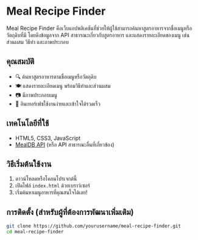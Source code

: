 # Meal Recipe Finder

Meal Recipe Finder คือเว็บแอปพลิเคชันที่ช่วยให้ผู้ใช้สามารถค้นหาสูตรอาหารจากชื่อเมนูหรือวัตถุดิบที่มี โดยดึงข้อมูลจาก API สาธารณะเกี่ยวกับสูตรอาหาร และแสดงรายละเอียดของเมนู เช่น ส่วนผสม วิธีทำ และภาพประกอบ

## คุณสมบัติ

- 🔍 ค้นหาสูตรอาหารตามชื่อเมนูหรือวัตถุดิบ  
- 🍽 แสดงรายละเอียดเมนู พร้อมวิธีทำและส่วนผสม  
- 📷 มีภาพประกอบเมนู  
- 🧭 อินเทอร์เฟซใช้งานง่ายและเข้าใจได้รวดเร็ว  

## เทคโนโลยีที่ใช้

- HTML5, CSS3, JavaScript  
- [MealDB API](https://www.themealdb.com/api.php) (หรือ API สาธารณะอื่นที่เกี่ยวข้อง)

## วิธีเริ่มต้นใช้งาน

1. ดาวน์โหลดหรือโคลนโปรเจกต์นี้  
2. เปิดไฟล์ `index.html` ด้วยเบราว์เซอร์  
3. เริ่มค้นหาเมนูอาหารที่คุณสนใจได้เลย!

## การติดตั้ง (สำหรับผู้ที่ต้องการพัฒนาเพิ่มเติม)

```bash
git clone https://github.com/yourusername/meal-recipe-finder.git
cd meal-recipe-finder
